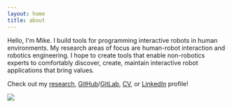 ```yaml
---
layout: home
title: about
---
```


Hello, I'm Mike.
I build tools for programming interactive robots in human environments.
My research areas of focus are human-robot interaction and robotics engineering.
I hope to create tools that enable non-robotics experts to comfortably discover, create, maintain interactive robot applications that bring values.

Check out my [research](./research), [GitHub](https://github.com/mjyc)/[GitLab](https://gitlab.com/mjyc), [CV](https://drive.google.com/file/d/1_krCxUfVf-A0KhlSuzEe24NNF9xizFUK/view?usp=sharing), or [LinkedIn](https://www.linkedin.com/in/michaeljaeyoonchung/) profile!

<img src="{{ site.baseurl }}/assets/imgs/home.jpg">
